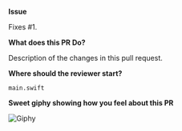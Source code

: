 **Issue**

Fixes #1.

**What does this PR Do?**

Description of the changes in this pull request.

**Where should the reviewer start?**

`main.swift`

**Sweet giphy showing how you feel about this PR**

![Giphy](https://media.giphy.com/media/rkDXJA9GoWR2/giphy.gif)
